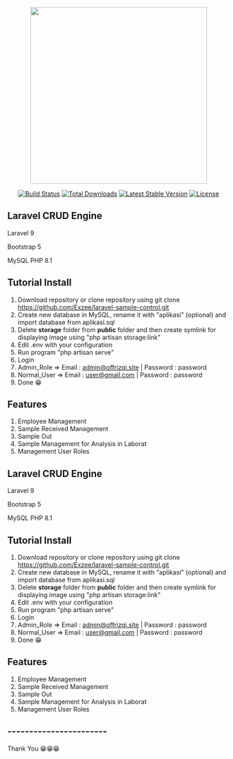 <p align="center"><a href="https://laravel.com" target="_blank"><img src="https://raw.githubusercontent.com/laravel/art/master/logo-lockup/5%20SVG/2%20CMYK/1%20Full%20Color/laravel-logolockup-cmyk-red.svg" width="400"></a></p>

<p align="center">
<a href="https://travis-ci.org/laravel/framework"><img src="https://travis-ci.org/laravel/framework.svg" alt="Build Status"></a>
<a href="https://packagist.org/packages/laravel/framework"><img src="https://img.shields.io/packagist/dt/laravel/framework" alt="Total Downloads"></a>
<a href="https://packagist.org/packages/laravel/framework"><img src="https://img.shields.io/packagist/v/laravel/framework" alt="Latest Stable Version"></a>
<a href="https://packagist.org/packages/laravel/framework"><img src="https://img.shields.io/packagist/l/laravel/framework" alt="License"></a>
</p>

## Laravel CRUD Engine

<p>Laravel 9</p>
<p>Bootstrap 5</p>
<p>MySQL PHP 8.1</p>

## Tutorial Install

1. Download repository or clone repository using git clone https://github.com/Exzee/laravel-sample-control.git
2. Create new database in MySQL, rename it with "aplikasi" (optional) and import database from aplikasi.sql
3. Delete **storage** folder from **public** folder and then create symlink for displaying image using "php artisan storage:link"
4. Edit .env with your configuration
5. Run program "php artisan serve"
6. Login
7. Admin_Role => Email : admin@offrizqi.site | Password : password
8. Normal_User => Email : user@gmail.com | Password : password
9. Done 😁

## Features

1. Employee Management
2. Sample Received Management
3. Sample Out
4. Sample Management for Analysis in Laborat
5. Management User Roles

## Laravel CRUD Engine

<p>Laravel 9</p>
<p>Bootstrap 5</p>
<p>MySQL PHP 8.1</p>

## Tutorial Install

1. Download repository or clone repository using git clone https://github.com/Exzee/laravel-sample-control.git
2. Create new database in MySQL, rename it with "aplikasi" (optional) and import database from aplikasi.sql
3. Delete **storage** folder from **public** folder and then create symlink for displaying image using "php artisan storage:link"
4. Edit .env with your configuration
5. Run program "php artisan serve"
6. Login
7. Admin_Role => Email : admin@offrizqi.site | Password : password
8. Normal_User => Email : user@gmail.com | Password : password
9. Done 😁

## Features

1. Employee Management
2. Sample Received Management
3. Sample Out
4. Sample Management for Analysis in Laborat
5. Management User Roles

## -----------------------

Thank You 😁😁😁
